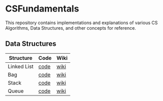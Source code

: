 # CSFundamentals

This repository contains implementations and explanations of various CS Algorithms, Data Structures, and other concepts for reference.

## Data Structures

| Structure   | Code                                                                                              | Wiki                                                                    |
| ----------- | ------------------------------------------------------------------------------------------------- | ----------------------------------------------------------------------- |
| Linked List | [code](https://github.com/patel-jinesh/CSFundamentals/tree/master/Data%20Structues/linkedlist.py) | [wiki](https://github.com/patel-jinesh/CSFundamentals/wiki/Linked-List) |
| Bag         | [code](https://github.com/patel-jinesh/CSFundamentals/tree/master/Data%20Structues/bag.py)        | [wiki](https://github.com/patel-jinesh/CSFundamentals/wiki/Bag)         |
| Stack       | [code](https://github.com/patel-jinesh/CSFundamentals/tree/master/Data%20Structues/stack.py)      | [wiki](https://github.com/patel-jinesh/CSFundamentals/wiki/Stack)       |
| Queue       | [code](https://github.com/patel-jinesh/CSFundamentals/tree/master/Data%20Structues/queue.py)      | [wiki](https://github.com/patel-jinesh/CSFundamentals/wiki/Queue)       |
